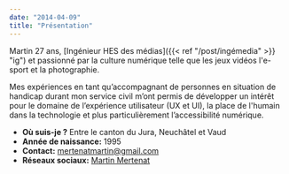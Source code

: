 ```yaml
---
date: "2014-04-09"
title: "Présentation"
---
```


Martin 27 ans, [Ingénieur HES des médias]({{< ref "/post/ingémedia" >}} "ig") et passionné par la culture numérique telle que les jeux vidéos l'e-sport et la photographie.




Mes expériences en tant qu’accompagnant de personnes en situation de handicap durant mon service civil m’ont permis de développer un intérêt pour le domaine de l’expérience utilisateur (UX et UI), la place de l'humain dans la technologie et plus particulièrement l’accessibilité numérique.

* **Où suis-je ?** Entre le canton du Jura, Neuchâtel et Vaud
 * **Année de naissance:** 1995
 * **Contact:** mertenatmartin@gmail.com
* **Réseaux sociaux:** [Martin Mertenat](https://linktr.ee/martin.mertenat)

